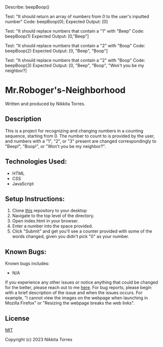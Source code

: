 Describe: beepBoop()

Test: "It should return an array of numbers from 0 to the user's inputted number"
Code: beepBoop(0);
Expected Output: [0]

Test: "It should replace numbers that contain a "1" with "Beep"
Code: beepBoop(1)
Expected Output: [0,"Beep"]

Test: "It should replace numbers that contain a "2" with "Boop"
Code: beepBoop(2)
Expected Output: [0, "Beep", "Boop"]

Test: "It should replace numbers that contain a "2" with "Boop"
Code: beepBoop(3)
Expected Output: [0, "Beep", "Boop", "Won't you be my neighbor?]



# Mr.Roboger's-Neighborhood

Written and produced by Nikkita Torres.

## Description

This is a project for recognizing and changing numbers in a counting sequence, starting from 0. The number to count to is provided by the user, and numbers with a "1", "2", or "3" present are changed correspondingly to "Beep!", "Boop!", or "Won't you be my neighbor?". 

## Technologies Used:

* HTML
* CSS
* JavaScript

## Setup Instructions:

1. Clone [this](https://github.com/NikkitaTorres/Language-Suggestor.git) repository to your desktop
2. Navigate to the top level of the directory.
3. Open index.html in your browser.
4. Enter a number into the space provided.
5. Click "Submit" and get you'll see a counter provided with some of the words changed, given you didn't pick "0" as your number.

## Known Bugs:

Known bugs includes: 

* N/A

If you experience any other issues or notice anything that could be changed for the better, please reach out to me [here](nikkitatorres@yahoo.com). For bug reports, please begin with a brief description of the issue and when the issues occurs. For example, "I cannot view the images on the webpage when launching in Mozilla Firefox" or "Resizing the webpage breaks the web links".

## License

[MIT](LICENSE.txt)

Copyright (c) 2023 Nikkita Torres